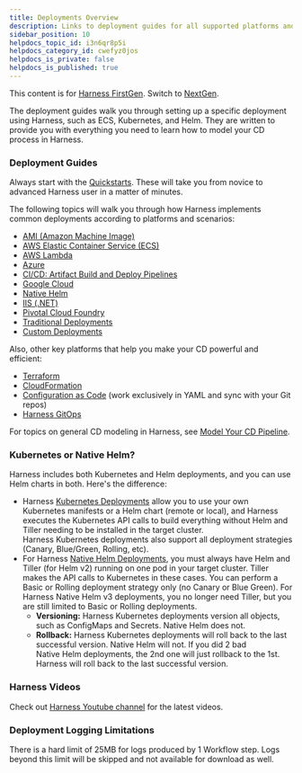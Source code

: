```yaml
---
title: Deployments Overview
description: Links to deployment guides for all supported platforms and scenarios.
sidebar_position: 10
helpdocs_topic_id: i3n6qr8p5i
helpdocs_category_id: cwefyz0jos
helpdocs_is_private: false
helpdocs_is_published: true
---
```


This content is for [Harness FirstGen](/docs/continuous-delivery/get-started/upgrading/upgrade-nextgen-cd.md). Switch to [NextGen](/docs/continuous-delivery/get-started/key-concepts.md).

The deployment guides walk you through setting up a specific deployment using Harness, such as ECS, Kubernetes, and Helm. They are written to provide you with everything you need to learn how to model your CD process in Harness.

### Deployment Guides

Always start with the [Quickstarts](/docs/category/quickstarts). These will take you from novice to advanced Harness user in a matter of minutes.

The following topics will walk you through how Harness implements common deployments according to platforms and scenarios:

- [​AMI (Amazon Machine Image)](../../aws-deployments/ami-deployments/ami-deployment.md)
- [​AWS Elastic Container Service (ECS)](../../aws-deployments/ecs-deployment/ecs-deployments-overview.md)
- [AWS Lambda](/docs/category/aws-lambda-deployments)
- [​Azure](/docs/category/azure-deployments-and-provisioning)
- [CI/CD: Artifact Build and Deploy Pipelines](/docs/category/cicd-artifact-build-and-deploy-pipelines)
- [Google Cloud](/docs/category/google-cloud)
- [Native Helm](/docs/category/native-helm-deployments)
- [​IIS (.NET)](../../dotnet-deployments/iis-net-deployment.md)
- [Pivotal Cloud Foundry](../../pcf-deployments/pcf-tutorial-overview.md)
- [​Traditional Deployments](../../traditional-deployments/traditional-deployments-overview.md)
- [Custom Deployments](/docs/category/custom-deployments)

Also, other key platforms that help you make your CD powerful and efficient:

- [Terraform](/docs/category/terraform)
- [CloudFormation](/docs/category/aws-cloudformation)
- [Configuration as Code](/docs/category/configuration-as-code) (work exclusively in YAML and sync with your Git repos)
- [Harness GitOps](/docs/category/harness-git-based-how-tos)

For topics on general CD modeling in Harness, see [Model Your CD Pipeline](/docs/category/model-your-cd-pipeline).

### Kubernetes or Native Helm?

Harness includes both Kubernetes and Helm deployments, and you can use Helm charts in both. Here's the difference:

- Harness [Kubernetes Deployments](/docs/continuous-delivery/deploy-srv-diff-platforms/kubernetes/kubernetes-deployments-overview.md) allow you to use your own Kubernetes manifests or a Helm chart (remote or local), and Harness executes the Kubernetes API calls to build everything without Helm and Tiller needing to be installed in the target cluster.  
  Harness Kubernetes deployments also support all deployment strategies (Canary, Blue/Green, Rolling, etc).
- For Harness [Native Helm Deployments](../../helm-deployment/helm-deployments-overview.md), you must always have Helm and Tiller (for Helm v2) running on one pod in your target cluster. Tiller makes the API calls to Kubernetes in these cases. You can perform a Basic or Rolling deployment strategy only (no Canary or Blue Green). For Harness Native Helm v3 deployments, you no longer need Tiller, but you are still limited to Basic or Rolling deployments.
  - **Versioning:** Harness Kubernetes deployments version all objects, such as ConfigMaps and Secrets. Native Helm does not.
  - **Rollback:** Harness Kubernetes deployments will roll back to the last successful version. Native Helm will not. If you did 2 bad Native Helm deployments, the 2nd one will just rollback to the 1st. Harness will roll back to the last successful version.

### Harness Videos

Check out [Harness Youtube channel](https://www.youtube.com/c/Harnessio/videos) for the latest videos.

### Deployment Logging Limitations

There is a hard limit of 25MB for logs produced by 1 Workflow step. Logs beyond this limit will be skipped and not available for download as well.
